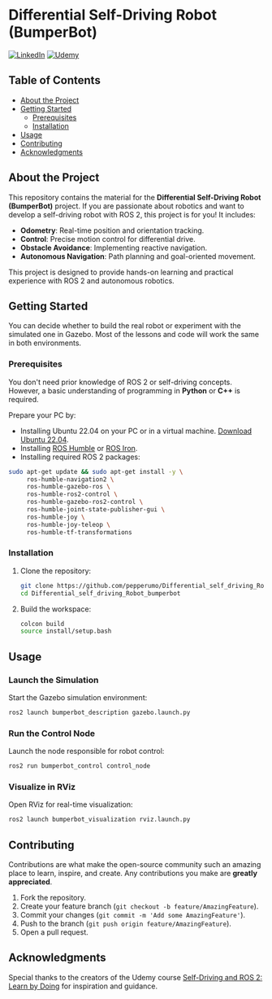 # Differential Self-Driving Robot (BumperBot)
[![LinkedIn][linkedin-shield]][linkedin-url]
[![Udemy][udemy-shield]][udemy-url]

## Table of Contents

* [About the Project](#about-the-project)
* [Getting Started](#getting-started)
  * [Prerequisites](#prerequisites)
  * [Installation](#installation)
* [Usage](#usage)
* [Contributing](#contributing)
* [Acknowledgments](#acknowledgments)

<!-- ABOUT THE PROJECT -->  
## About the Project

This repository contains the material for the **Differential Self-Driving Robot (BumperBot)** project. If you are passionate about robotics and want to develop a self-driving robot with ROS 2, this project is for you! It includes:

- **Odometry**: Real-time position and orientation tracking.
- **Control**: Precise motion control for differential drive.
- **Obstacle Avoidance**: Implementing reactive navigation.
- **Autonomous Navigation**: Path planning and goal-oriented movement.

This project is designed to provide hands-on learning and practical experience with ROS 2 and autonomous robotics.

<!-- GETTING STARTED -->
## Getting Started

You can decide whether to build the real robot or experiment with the simulated one in Gazebo. Most of the lessons and code will work the same in both environments.

### Prerequisites

You don't need prior knowledge of ROS 2 or self-driving concepts. However, a basic understanding of programming in **Python** or **C++** is required.

Prepare your PC by:

* Installing Ubuntu 22.04 on your PC or in a virtual machine. [Download Ubuntu 22.04](https://ubuntu.com/download/).
* Installing [ROS Humble](https://docs.ros.org/en/humble/Installation/Ubuntu-Install-Debians.html) or [ROS Iron](https://docs.ros.org/en/iron/Installation/Ubuntu-Install-Debians.html).
* Installing required ROS 2 packages:

```bash
sudo apt-get update && sudo apt-get install -y \
     ros-humble-navigation2 \
     ros-humble-gazebo-ros \
     ros-humble-ros2-control \
     ros-humble-gazebo-ros2-control \
     ros-humble-joint-state-publisher-gui \
     ros-humble-joy \
     ros-humble-joy-teleop \
     ros-humble-tf-transformations
```

### Installation

1. Clone the repository:

   ```bash
   git clone https://github.com/pepperumo/Differential_self_driving_Robot_bumperbot.git
   cd Differential_self_driving_Robot_bumperbot
   ```

2. Build the workspace:

   ```bash
   colcon build
   source install/setup.bash
   ```

<!-- USAGE -->
## Usage

### Launch the Simulation

Start the Gazebo simulation environment:

```bash
ros2 launch bumperbot_description gazebo.launch.py
```

### Run the Control Node

Launch the node responsible for robot control:

```bash
ros2 run bumperbot_control control_node
```

### Visualize in RViz

Open RViz for real-time visualization:

```bash
ros2 launch bumperbot_visualization rviz.launch.py
```

<!-- CONTRIBUTING -->
## Contributing

Contributions are what make the open-source community such an amazing place to learn, inspire, and create. Any contributions you make are **greatly appreciated**.

1. Fork the repository.
2. Create your feature branch (`git checkout -b feature/AmazingFeature`).
3. Commit your changes (`git commit -m 'Add some AmazingFeature'`).
4. Push to the branch (`git push origin feature/AmazingFeature`).
5. Open a pull request.

<!-- ACKNOWLEDGMENTS -->
## Acknowledgments

Special thanks to the creators of the Udemy course [Self-Driving and ROS 2: Learn by Doing](https://www.udemy.com/course/self-driving-and-ros-2-learn-by-doing-odometry-control/) for inspiration and guidance.

<!-- MARKDOWN LINKS & IMAGES -->
[linkedin-shield]: https://img.shields.io/badge/-LinkedIn-black.svg?style=flat-square&logo=linkedin&colorB=555
[linkedin-url]: https://www.linkedin.com/in/pepperumo/
[udemy-shield]: https://img.shields.io/badge/-Udemy-black.svg?style=flat-square&logo=udemy&colorB=555
[udemy-url]: https://www.udemy.com/course/self-driving-and-ros-2-learn-by-doing-odometry-control/?referralCode=50BCC4E84DB2DB09BFB3
